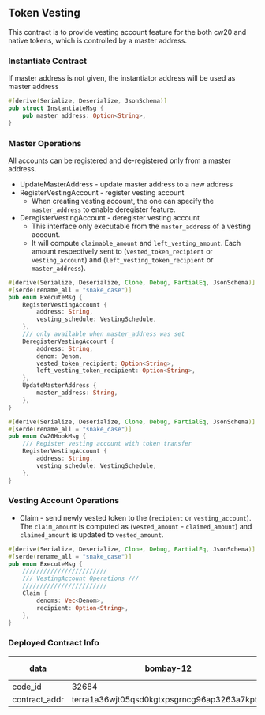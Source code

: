 ## Token Vesting

This contract is to provide vesting account feature for the both cw20 and native tokens, which is controlled by a master address.

### Instantiate Contract
If master address is not given, the instantiator address will be used as master address

```rust
#[derive(Serialize, Deserialize, JsonSchema)]
pub struct InstantiateMsg {
    pub master_address: Option<String>,
}
```

### Master Operations
All accounts can be registered and de-registered only from a master address.

* UpdateMasterAddress - update master address to a new address
* RegisterVestingAccount   - register vesting account
  * When creating vesting account, the one can specify the `master_address` to enable deregister feature.
* DeregisterVestingAccount  - deregister vesting account
  * This interface only executable from the `master_address` of a vesting account.
  * It will compute `claimable_amount` and `left_vesting_amount`. Each amount respectively sent to (`vested_token_recipient` or `vesting_account`) and (`left_vesting_token_recipient` or `master_address`).

```rust
#[derive(Serialize, Deserialize, Clone, Debug, PartialEq, JsonSchema)]
#[serde(rename_all = "snake_case")]
pub enum ExecuteMsg {
    RegisterVestingAccount {
        address: String,
        vesting_schedule: VestingSchedule,
    },
    /// only available when master_address was set
    DeregisterVestingAccount {
        address: String,
        denom: Denom,
        vested_token_recipient: Option<String>,
        left_vesting_token_recipient: Option<String>,
    },
    UpdateMasterAddress {
        master_address: String,
    },
}

#[derive(Serialize, Deserialize, Clone, Debug, PartialEq, JsonSchema)]
#[serde(rename_all = "snake_case")]
pub enum Cw20HookMsg {
    /// Register vesting account with token transfer
    RegisterVestingAccount {
        address: String,
        vesting_schedule: VestingSchedule,
    },
}
```

### Vesting Account Operations

* Claim - send newly vested token to the (`recipient` or `vesting_account`). The `claim_amount` is computed as (`vested_amount` - `claimed_amount`) and `claimed_amount` is updated to `vested_amount`.

```rust
#[derive(Serialize, Deserialize, Clone, Debug, PartialEq, JsonSchema)]
#[serde(rename_all = "snake_case")]
pub enum ExecuteMsg {
    ////////////////////////
    /// VestingAccount Operations ///
    ////////////////////////
    Claim {
        denoms: Vec<Denom>,
        recipient: Option<String>,
    },
}
```

### Deployed Contract Info
| data          | bombay-12                                    | columbus-5 |
| ------------- | -------------------------------------------- | ---------- |
| code_id       | 32684                                        | N/A        |
| contract_addr | terra1a36wjt05qsd0kgtxpsgrncg96ap3263a7kptfh | N/A        |
